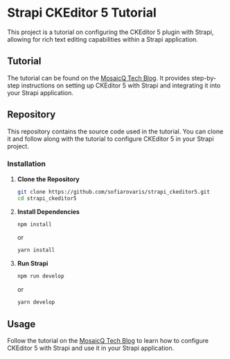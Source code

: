# Strapi CKEditor 5 Tutorial

This project is a tutorial on configuring the CKEditor 5 plugin with Strapi, allowing for rich text editing capabilities within a Strapi application.

## Tutorial

The tutorial can be found on the [MosaicQ Tech Blog](https://mosaicq.com/tech/blog/ckeditor-strapi). It provides step-by-step instructions on setting up CKEditor 5 with Strapi and integrating it into your Strapi application.

## Repository

This repository contains the source code used in the tutorial. You can clone it and follow along with the tutorial to configure CKEditor 5 in your Strapi project.

### Installation

1. **Clone the Repository**
    ```bash
    git clone https://github.com/sofiarovaris/strapi_ckeditor5.git
    cd strapi_ckeditor5
    ```

2. **Install Dependencies**
    ```bash
    npm install
    ```
    or
    ```bash
    yarn install
    ```

3. **Run Strapi**
    ```bash
    npm run develop
    ```
    or
    ```bash
    yarn develop
    ```

## Usage

Follow the tutorial on the [MosaicQ Tech Blog](https://mosaicq.com/tech/blog/ckeditor-strapi) to learn how to configure CKEditor 5 with Strapi and use it in your Strapi application.
